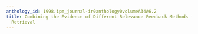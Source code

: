 ```yaml
---
anthology_id: 1998.ipm_journal-ir0anthology0volumeA34A6.2
title: Combining the Evidence of Different Relevance Feedback Methods for Information
  Retrieval
---
```

